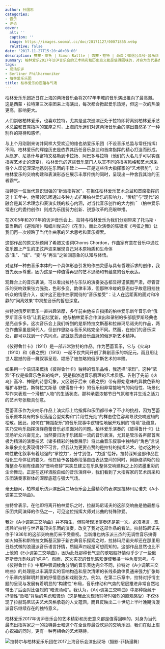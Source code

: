 ```yaml
---
author: 孙国忠
categories:
- 音乐
- 评论
cover:
  alt: ''
  caption: ''
  image: https://images.soomal.cc/doc/20171127/00071855.webp
  relative: false
date: '2017-11-27T15:20:46+08:00'
description: 赛蒙・莱托 | Simon Rattle | 西蒙・拉特 | 源自：微信公众号-音乐烩 | 版权：转载 |  平均/总评分：10.00/20
summary: 柏林爱乐2017年访沪音乐会的艺术精彩和历史意义都是值得回味的，对身为当代最杰出指挥家之一的拉特爵士和这个在全世界最受欢迎的交响乐团，我们在献上衷心祝福的同时，更有一种再相会的艺术期待。
tags:
- 现场乐评
- Berliner Philharmoniker
- 柏林爱乐乐团
title: 柏林爱乐的底蕴与气场
---
```


柏林爱乐乐团近日在上海的两场音乐会将2017年申城的音乐演出推向了最高潮。这是西蒙・拉特第三次率团来上海演出，每次都会掀起爱乐热潮，但这一次的热浪更高，影响更大。

人们崇敬柏林爱乐，也喜欢拉特，尤其是这次巡演正处于拉特即将离别柏林爱乐艺术总监和首席指挥的宝座之时，上海的乐迷们对这两场音乐会的演出自然多了一种别样的期待和感怀。

与上个月刚刚来访并同样大受欢迎的维也纳爱乐乐团（不设音乐总监与常任指挥）不同，柏林爱乐的辉煌历史是依靠其历任音乐总监和首席指挥的精心打造而形成。从彪罗、尼基什与富特文格勒到卡拉扬、阿巴多与拉特（他们的大名几乎可以钩连指挥艺术史的流变），柏林爱乐的这些音乐掌门人以其不同的指挥风格和艺术风采将个人印记深深地镌刻在乐团的丰碑上――正是这些伟大指挥家的“艺术强势”，让柏林爱乐的交响构建和表演形态在展示丰厚传统的同时，呈现出一种舍我其谁的王者霸气。

拉特是一位当代意识很强的“新派指挥家”，在担任柏林爱乐艺术总监和首席指挥的这十五年中，他带领乐团通过多种方式扩展柏林爱乐的影响力，“传统”与“现代”的融合是其艺术理念和表演实践的核心内涵，对当代音乐创作的大力推广（柏林爱乐常态化的委约创作）则成为乐团努力创新、锐意改革的亮眼举措。

在2005年和2011年的访沪音乐会上，拉特与柏林爱乐为我们分别带来了托马斯・亚当斯的《避难所》和细川俊夫的《花季》，而此次演奏的陈银淑《弓弦之舞》让我们再一次领略了当代作曲家的艺术思考和音乐探索。

这部作品的原文标题用了希腊文语词Choros Chordon，作曲家有意在音乐中通过弦乐器上产生的正弦声波来展现自己对本原物质和生命体态“生”、“成”、“变”与“再生”之轮回意象的认知与体悟。

对这样一种由音乐本体的一个具体形态引发的作曲灵感与具有哲理诉求的创作，我首先表示尊重，因为这是一种值得再思的艺术思绪和有蕴意的音乐表达。

观舞台上的音乐表演，可以看出拉特与乐队的演奏姿态都显得谨慎而严肃，尽管音乐的交响效果张力强劲，色彩多变，韵律丰沛，但那种冷峻的意态似乎故意阻挡住听众的情感介入，或许这正是作曲家期待的“音乐接受”：让人在远距离的面对和冷静的“间离效果”中冥想音乐的哲思深意。

拉特对俄罗斯音乐一直兴趣浓厚，多年前由他亲自指挥的柏林爱乐新年音乐会“俄罗斯音乐专场”让我记忆犹新，他与柏林爱乐合作演出和录制的多部俄罗斯经典也是亮点多多。这次音乐会上我们听到的是斯特拉文斯基和拉赫玛尼诺夫的作品，两位作曲家虽是同代人，但创作思路与音乐风格完全不同。然而，在他们的音乐深处，都可以找到一个共同点，那就是贯通音乐血脉的俄罗斯艺术精神。

《彼得鲁什卡》（1911）是一部非常独特的作品。作为芭蕾音乐，它与《火鸟》（1910）和《春之祭》（1913）一起不仅共同开创了舞剧音乐的新纪元，而且用让世人震撼的音―舞叙事呈现、颂扬了被忽略的俄罗斯艺术的丰赡。

如果用一个语词来概括《彼得鲁什卡》独特的音乐品格，我选择“浓烈”。这种“浓烈”不仅是指音乐色彩的绚烂，更是指渗透音乐肌理的艺术质感。告别了先前《火鸟》高冷、神秘的诗意幻象，又区别于后来《春之祭》带有原始意味的异教色彩的粗犷与野性，斯特拉文斯基《彼得鲁什卡》的音乐用非常接地气的风俗性、场景化写作来表现一个滑稽“人物”的生活状态，那种承载浓郁节日气氛和市井生活之活力的艺术夸张极具创意。

芭蕾音乐作为交响乐作品上演实际上给指挥和乐团都带来了不小的挑战，因为芭蕾音乐原本具有的多段落组合型架构和“片段性光灿”的样态往往容易导致交响逻辑的松散。因此，如何在“舞蹈配乐”的音乐叙事中逻辑性地展开戏剧的“情境”及蕴意，实乃交响乐指挥演绎芭蕾音乐必须面对的问题。柏林爱乐演奏的《彼得鲁什卡》让现场听众兴奋无比，当然要归功于乐团超一流的音乐表演，尤其是管乐各声部首席极为精湛的演奏技艺（诸多精彩的独奏展示）将此曲音乐叙事中独特的“角色”言说和景象变化表现得妙不可言。但我认为更要点赞的是拉特的指挥艺术，他对这种交响性散化叙事有着超强的“掌控力”，分寸到位，“力道”恰好。拉特深知这部作品世俗化生命体征的要义，他在给予各独奏段落自由表达空间的同时，用脉络清晰的段落整合与别有佳趣的“音响修辞”来突显建立在乐队整体交响建构之上的浓墨重彩的生命舞动。正是在这样洒脱自如的音乐演绎中，我们看到了大指挥家的艺术风采和乐团演奏家群体的深厚底蕴与强大气场。

毫无疑问，柏林爱乐访沪演出第二场音乐会上最精彩的表演是拉赫玛尼诺夫《A小调第三交响曲》。

拉特曾表示，在他即将离开柏林爱乐之时，拉赫玛尼诺夫的这部交响曲是他最想与乐团共同演绎的作品之一，可见这位指挥大师对此曲的特殊钟爱。

我对《A小调第三交响曲》并不陌生，但聆听现场演奏还是第一次。必须坦言，现场聆听拉特与世界最顶尖乐团的演奏，改变了我对这部作品的看法。拉赫玛尼诺夫作于1936年的这部交响曲历来不受重视。当新维也纳乐派三杰的无调性音乐搞得如火如荼和斯特拉文斯基沉醉于新古典音乐探索之时，拉赫玛尼诺夫却还在那里用日趋式微的浪漫派音乐语言抒情，质疑声四起是可想而知的。这部作品显然也比不上他的《E小调第二交响曲》，因为此处那种长气息的歌唱般抒情似乎少了一些俄罗斯音乐韵味的“纯净”。然而，这次实况的音乐感知促使我换一种角度思考。与《彼得鲁什卡》中那种强调棱角分明的音乐表达完全不同，拉特对《A小调第三交响曲》的处理是以丰满厚实的音响构造和层次清晰的长线条韵律贯通来强力扩张每个乐章内部鲜明并置的抒情意态和戏剧张力。例如，在第二乐章中，拉特对抒情主题的呈现与发展有着明显的“构建性”布局，音乐律动和气势的层层推进非常自然地带出了后面对比强烈的“暗流涌动”。我认为，《A小调第三交响曲》中那种隐藏于抒情性“歌唱”背后的焦虑和骚动（这是我此次现场聆听时强烈的直观感受）不仅体现了拉赫玛尼诺夫艺术风格承载的人文蕴涵，而且反映出二十世纪上半叶晚期浪漫派音乐继续存在的独特意义。

柏林爱乐2017年访沪音乐会的艺术精彩和历史意义都是值得回味的，对身为当代最杰出指挥家之一的拉特爵士和这个在全世界最受欢迎的交响乐团，我们在献上衷心祝福的同时，更有一种再相会的艺术期待。 

![拉特尔与柏林爱乐乐团在2017上海音乐会演出现场（摄影-菲扬漫舞）](https://images.soomal.cc/doc/20171127/00071855.webp)
